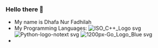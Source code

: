 ### Hello there 👋

- My name is Dhafa Nur Fadhilah
- My Programming Languages:
![ISO_C++_Logo svg](https://user-images.githubusercontent.com/121477165/210399258-cc7cabff-8c92-4024-a6d0-f91d4fa46661.png)
![Python-logo-notext svg](https://user-images.githubusercontent.com/121477165/210399275-69fc114f-03b9-4b4c-9690-56bb08abfadd.png)
![1200px-Go_Logo_Blue svg](https://user-images.githubusercontent.com/121477165/210399291-0b24a6b5-f269-4b0a-b8c5-4412b72152f3.png)
-

